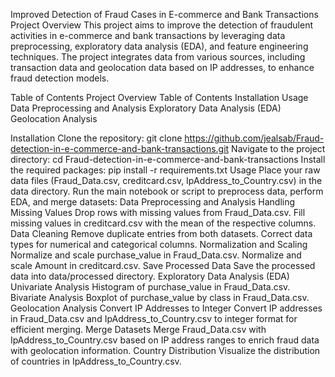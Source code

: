 Improved Detection of Fraud Cases in E-commerce and Bank Transactions
Project Overview
This project aims to improve the detection of fraudulent activities in e-commerce and bank transactions by leveraging data preprocessing, exploratory data analysis (EDA), and feature engineering techniques. The project integrates data from various sources, including transaction data and geolocation data based on IP addresses, to enhance fraud detection models.

Table of Contents
Project Overview
Table of Contents
Installation
Usage
Data Preprocessing and Analysis
Exploratory Data Analysis (EDA)
Geolocation Analysis

Installation
Clone the repository:
git clone https://github.com/jealsab/Fraud-detection-in-e-commerce-and-bank-transactions.git
Navigate to the project directory:
cd Fraud-detection-in-e-commerce-and-bank-transactions
Install the required packages:
pip install -r requirements.txt
Usage
Place your raw data files (Fraud_Data.csv, creditcard.csv, IpAddress_to_Country.csv) in the data directory.
Run the main notebook or script to preprocess data, perform EDA, and merge datasets:
Data Preprocessing and Analysis
Handling Missing Values
Drop rows with missing values from Fraud_Data.csv.
Fill missing values in creditcard.csv with the mean of the respective columns.
Data Cleaning
Remove duplicate entries from both datasets.
Correct data types for numerical and categorical columns.
Normalization and Scaling
Normalize and scale purchase_value in Fraud_Data.csv.
Normalize and scale Amount in creditcard.csv.
Save Processed Data
Save the processed data into data/processed directory.
Exploratory Data Analysis (EDA)
Univariate Analysis
Histogram of purchase_value in Fraud_Data.csv.
Bivariate Analysis
Boxplot of purchase_value by class in Fraud_Data.csv.
Geolocation Analysis
Convert IP Addresses to Integer
Convert IP addresses in Fraud_Data.csv and IpAddress_to_Country.csv to integer format for efficient merging.
Merge Datasets
Merge Fraud_Data.csv with IpAddress_to_Country.csv based on IP address ranges to enrich fraud data with geolocation information.
Country Distribution
Visualize the distribution of countries in IpAddress_to_Country.csv.
